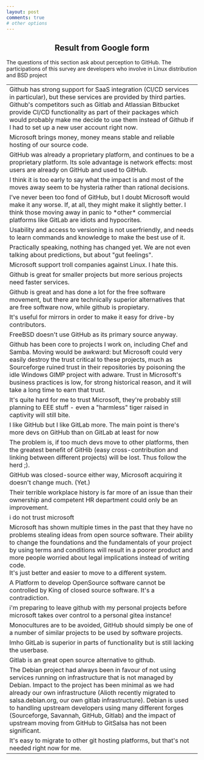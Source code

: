 ```yaml
---
layout: post
comments: true
# other options
---
```


<script src="https://ajax.googleapis.com/ajax/libs/jquery/3.3.1/jquery.min.js"></script>
<script src="https://code.highcharts.com/highcharts.js"></script>
<script src="https://code.highcharts.com/modules/exporting.js"></script>
<script src="https://code.highcharts.com/modules/export-data.js"></script>
<link rel="stylesheet" href="{{ "/assets/css/table.css" | absolute_url }}">
<link rel="stylesheet" href="{{ "/assets/css/chart.css" | absolute_url }}">

<h2 style="text-align:center;">Result from Google form</h2>
<p>The questions of this section ask about perception to GitHub. The participations of this survey are developers who involve in Linux distribution and BSD project</p>
<div id="content">
  <div class="chart" id="1-1"></div>
  <div class="spacer"></div>
  <div class="chart" id="1-2"></div>
  <div class="spacer"></div>
  <div class="chart" id="2-1"></div>
  <div class="spacer"></div>
  <div class="chart" id="2-4"></div>
  <div class="spacer"></div>
  <div id="table-scroll">
    <table>
      <tr><td>Github has strong support for SaaS integration (CI/CD services in particular), but these services are provided by third parties. Github's competitors such as Gitlab and Atlassian Bitbucket provide CI/CD functionality as part of their packages which would probably make me decide to use them instead of Github if I had to set up a new user account right now.</td></tr>
      <tr><td>Microsoft brings money, money means stable and reliable hosting of our source code.</td></tr>
      <tr><td>GitHub was already a proprietary platform, and continues to be a proprietary platform. Its sole advantage is network effects: most users are already on GitHub and used to GitHub.</td></tr>
      <tr><td>I think it is too early to say what the impact is and most of the moves away seem to be hysteria rather than rational decisions.</td></tr>
      <tr><td>I’ve never been too fond of GitHub, but I doubt Microsoft would make it any worse. If, at all, they might make it slightly better. I think those moving away in panic to *other* commercial platforms like GitLab are idiots and hypocrites.</td></tr>
      <tr><td>Usability and access to versioning is not userfriendly, and needs to learn commands and knowledge to make the best use of it.</td></tr>
      <tr><td>Practically speaking, nothing has changed yet. We are not even talking about predictions, but about "gut feelings".</td></tr>
      <tr><td>Microsoft support troll companies against Linux. I hate this.</td></tr>
      <tr><td>Github is great for smaller projects but more serious projects need faster services.</td></tr>
      <tr><td>Github is great and has done a lot for the free software movement, but there are technically superior alternatives that are free software now, while github is propietary.</td></tr>
      <tr><td>It's useful for mirrors in order to make it easy for drive-by contributors.</td></tr>
      <tr><td>FreeBSD doesn't use GitHub as its primary source anyway.</td></tr>
      <tr><td>Github has been core to projects I work on, including Chef and Samba. Moving would be awkward: but Microsoft could very easily destroy the trust critical to these projects, much as Sourceforge ruined trust in their repositories by poisoning the idle Windows GIMP project with adware. Trust in Microsoft's business practices is low, for strong historical reason, and it will take a long time to earn that trust.</td></tr>
      <tr><td>It's quite hard for me to trust Microsoft, they're probably still planning to EEE stuff - even a "harmless" tiger raised in captivity will still bite. </td></tr>
      <tr><td>I like GitHub but I like GitLab more. The main point is there's more devs on GitHub than on GitLab at least for now</td></tr>
      <tr><td>The problem is, if too much devs move to other platforms, then the greatest benefit of GitHib (easy cross-contribution and linking between different projects) will be lost. Thus follow the herd ;).</td></tr>
      <tr><td>GitHub was closed-source either way, Microsoft acquiring it doesn't change much. (Yet.)</td></tr>
      <tr><td>Their terrible workplace history is far more of an issue than their ownership and  competent HR department could only be an improvement.</td></tr>
      <tr><td>i do not trust microsoft</td></tr>
      <tr><td>Microsoft has shown multiple times in the past that they have no problems stealing ideas from open source software. Their ability to change the foundations and the fundamentals of your project by using terms and conditions will result in a poorer product and more people worried about legal implications instead of writing code. <br>It's just better and easier to move to a different system. </td></tr>
      <tr><td>A Platform to develop OpenSource software cannot be controlled by King of closed source software. It's a contradiction.</td></tr>
      <tr><td>i'm preparing to leave github with my personal projects before microsoft takes over control to a personal gitea instance!</td></tr>
      <tr><td>Monocultures are to be avoided, GitHub should simply be one of a number of similar projects to be used by software projects.</td></tr>
      <tr><td>Imho GitLab is superior in parts of functionality but is still lacking the userbase.</td></tr>
      <tr><td>Gitlab is an great open source alternative to github. </td></tr>
      <tr><td>The Debian project had always been in favour of not using services running on infrastructure that is not managed by Debian. Impact to the project has been minimal as we had already our own infrastructure (Alioth recently migrated to salsa.debian.org, our own gitlab infrastructure). Debian is used to handling upstream developers using many different forges (Sourceforge, Savannah, GitHub, Gitlab) and the impact of upstream moving from GitHub to GitSalsa has not been significant.</td></tr>
      <tr><td>It's easy to migrate to other git hosting platforms, but that's not needed right now for me.</td></tr>
    </table>
  </div>
</div>

<script src="{{ "/assets/js/chart/01.js" | absolute_url }}"></script>